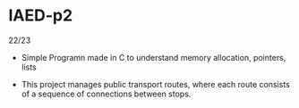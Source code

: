 # IAED-p2
22/23

* Simple Programn made in C to understand memory allocation, pointers, lists

* This project manages public transport routes, where each route consists of a sequence of connections between stops.

